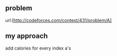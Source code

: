 ## problem 
url:[http://codeforces.com/contest/431/problem/A]

## my approach
add calories for every index a's
